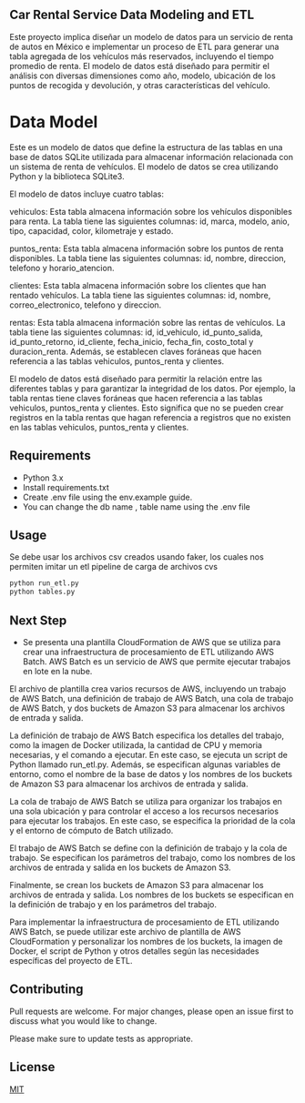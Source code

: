 ## Car Rental Service Data Modeling and ETL
Este proyecto implica diseñar un modelo de datos para un servicio de renta de autos en México e implementar un proceso de ETL para generar una tabla agregada de los vehículos más reservados, incluyendo el tiempo promedio de renta. El modelo de datos está diseñado para permitir el análisis con diversas dimensiones como año, modelo, ubicación de los puntos de recogida y devolución, y otras características del vehículo.
# Data Model

Este es un modelo de datos que define la estructura de las tablas en una base de datos SQLite utilizada para almacenar información relacionada con un sistema de renta de vehículos. El modelo de datos se crea utilizando Python y la biblioteca SQLite3.

El modelo de datos incluye cuatro tablas:

vehiculos: Esta tabla almacena información sobre los vehículos disponibles para renta. La tabla tiene las siguientes columnas: id, marca, modelo, anio, tipo, capacidad, color, kilometraje y estado.

puntos_renta: Esta tabla almacena información sobre los puntos de renta disponibles. La tabla tiene las siguientes columnas: id, nombre, direccion, telefono y horario_atencion.

clientes: Esta tabla almacena información sobre los clientes que han rentado vehículos. La tabla tiene las siguientes columnas: id, nombre, correo_electronico, telefono y direccion.

rentas: Esta tabla almacena información sobre las rentas de vehículos. La tabla tiene las siguientes columnas: id, id_vehiculo, id_punto_salida, id_punto_retorno, id_cliente, fecha_inicio, fecha_fin, costo_total y duracion_renta. Además, se establecen claves foráneas que hacen referencia a las tablas vehiculos, puntos_renta y clientes.

El modelo de datos está diseñado para permitir la relación entre las diferentes tablas y para garantizar la integridad de los datos. Por ejemplo, la tabla rentas tiene claves foráneas que hacen referencia a las tablas vehiculos, puntos_renta y clientes. Esto significa que no se pueden crear registros en la tabla rentas que hagan referencia a registros que no existen en las tablas vehiculos, puntos_renta y clientes.

## Requirements

- Python 3.x
- Install requirements.txt
- Create .env file using the env.example guide.
- You can change the db name , table name using the .env file
## Usage
Se debe usar los archivos csv creados usando faker, los cuales nos permiten imitar un etl pipeline de carga de archivos cvs
```python
python run_etl.py
python tables.py
```

## Next Step
-  Se presenta una plantilla CloudFormation de AWS que se utiliza para crear una infraestructura de procesamiento de ETL utilizando AWS Batch. AWS Batch es un servicio de AWS que permite ejecutar trabajos en lote en la nube.

El archivo de plantilla crea varios recursos de AWS, incluyendo un trabajo de AWS Batch, una definición de trabajo de AWS Batch, una cola de trabajo de AWS Batch, y dos buckets de Amazon S3 para almacenar los archivos de entrada y salida.

La definición de trabajo de AWS Batch especifica los detalles del trabajo, como la imagen de Docker utilizada, la cantidad de CPU y memoria necesarias, y el comando a ejecutar. En este caso, se ejecuta un script de Python llamado run_etl.py. Además, se especifican algunas variables de entorno, como el nombre de la base de datos y los nombres de los buckets de Amazon S3 para almacenar los archivos de entrada y salida.

La cola de trabajo de AWS Batch se utiliza para organizar los trabajos en una sola ubicación y para controlar el acceso a los recursos necesarios para ejecutar los trabajos. En este caso, se especifica la prioridad de la cola y el entorno de cómputo de Batch utilizado.

El trabajo de AWS Batch se define con la definición de trabajo y la cola de trabajo. Se especifican los parámetros del trabajo, como los nombres de los archivos de entrada y salida en los buckets de Amazon S3.

Finalmente, se crean los buckets de Amazon S3 para almacenar los archivos de entrada y salida. Los nombres de los buckets se especifican en la definición de trabajo y en los parámetros del trabajo.

Para implementar la infraestructura de procesamiento de ETL utilizando AWS Batch, se puede utilizar este archivo de plantilla de AWS CloudFormation y personalizar los nombres de los buckets, la imagen de Docker, el script de Python y otros detalles según las necesidades específicas del proyecto de ETL.
## Contributing

Pull requests are welcome. For major changes, please open an issue first
to discuss what you would like to change.

Please make sure to update tests as appropriate.

## License

[MIT](https://choosealicense.com/licenses/mit/)